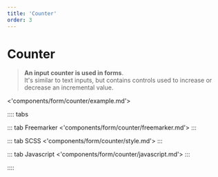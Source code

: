 ```yaml
---
title: 'Counter'
order: 3
---
```


# Counter

> **An input counter is used in forms**. <br > It's similar to text inputs, but contains controls used to increase or decrease an incremental value.

<'components/form/counter/example.md'>

:::: tabs

::: tab Freemarker
<'components/form/counter/freemarker.md'>
:::

::: tab SCSS
<'components/form/counter/style.md'>
:::

::: tab Javascript
<'components/form/counter/javascript.md'>
:::

::::